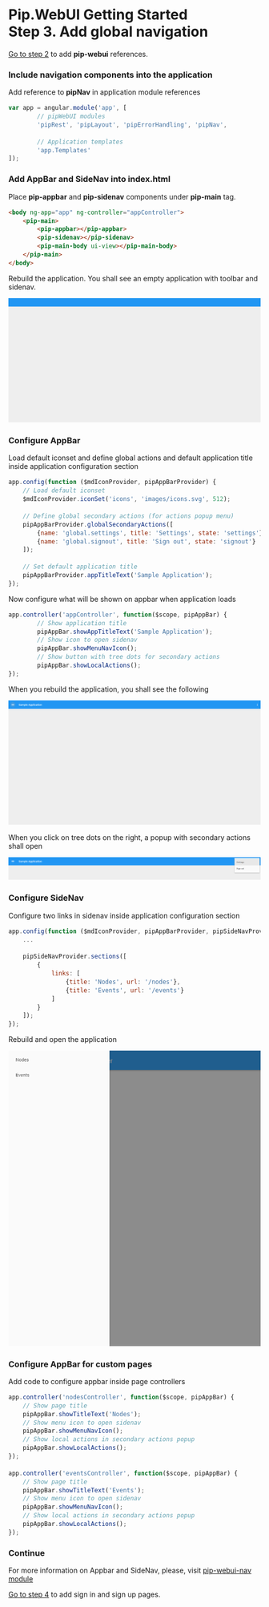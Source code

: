 # Pip.WebUI Getting Started <br/> Step 3. Add global navigation

[Go to step 2](https://github.com/pip-webui/pip-webui-sample/blob/master/step2/Readme.md) to add **pip-webui** references.

### Include navigation components into the application

Add reference to **pipNav** in application module references

```javascript
var app = angular.module('app', [
        // pipWebUI modules
        'pipRest', 'pipLayout', 'pipErrorHandling', 'pipNav',

        // Application templates
        'app.Templates'
]);
```

### Add AppBar and SideNav into index.html

Place **pip-appbar** and **pip-sidenav** components under **pip-main** tag.

```html
<body ng-app="app" ng-controller="appController">
    <pip-main>
        <pip-appbar></pip-appbar>
        <pip-sidenav></pip-sidenav>
        <pip-main-body ui-view></pip-main-body>
    </pip-main>
</body>
```

Rebuild the application. You shall see an empty application with toolbar and sidenav.

![navigation components](artifacts/navigation_components.png)

### Configure AppBar

Load default iconset and define global actions and default application title inside application configuration section

```javascript
app.config(function ($mdIconProvider, pipAppBarProvider) {
    // Load default iconset
    $mdIconProvider.iconSet('icons', 'images/icons.svg', 512);

    // Define global secondary actions (for actions popup menu) 
    pipAppBarProvider.globalSecondaryActions([
        {name: 'global.settings', title: 'Settings', state: 'settings'},
        {name: 'global.signout', title: 'Sign out', state: 'signout'}
    ]);

    // Set default application title
    pipAppBarProvider.appTitleText('Sample Application');
});
```

Now configure what will be shown on appbar when application loads

```javascript
app.controller('appController', function($scope, pipAppBar) {
        // Show application title
        pipAppBar.showAppTitleText('Sample Application'); 
        // Show icon to open sidenav
        pipAppBar.showMenuNavIcon();
        // Show button with tree dots for secondary actions
        pipAppBar.showLocalActions();
});
```

When you rebuild the application, you shall see the following

![Configured appbar](artifacts/configured_appbar.png)

When you click on tree dots on the right, a popup with secondary actions shall open

![Secondary actions](artifacts/secondary_actions.png)

### Configure SideNav

Configure two links in sidenav inside application configuration section

```javascript
app.config(function ($mdIconProvider, pipAppBarProvider, pipSideNavProvider) {
    ...
    
    pipSideNavProvider.sections([
        {
            links: [
                {title: 'Nodes', url: '/nodes'},
                {title: 'Events', url: '/events'}
            ]
        }
    ]);
});
```

Rebuild and open the application

![Configured sidenav](artifacts/configured_sidenav.png)

### Configure AppBar for custom pages

Add code to configure appbar inside page controllers
```javascript
app.controller('nodesController', function($scope, pipAppBar) {
    // Show page title
    pipAppBar.showTitleText('Nodes');
    // Show menu icon to open sidenav
    pipAppBar.showMenuNavIcon();
    // Show local actions in secondary actions popup
    pipAppBar.showLocalActions();
});

app.controller('eventsController', function($scope, pipAppBar) {
    // Show page title
    pipAppBar.showTitleText('Events');
    // Show menu icon to open sidenav
    pipAppBar.showMenuNavIcon();
    // Show local actions in secondary actions popup
    pipAppBar.showLocalActions();
});
```

### Continue

For more information on Appbar and SideNav, please, visit [pip-webui-nav module](https://github.com/pip-webui/pip-webui-nav)

[Go to step 4](https://github.com/pip-webui/pip-webui-sample/blob/master/step4/) to add sign in and sign up pages.

